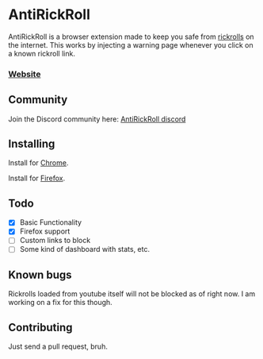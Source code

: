 # AntiRickRoll

AntiRickRoll is a browser extension made to keep you safe from [rickrolls](https://www.urbandictionary.com/define.php?term=Rick%20Roll) on the internet.
This works by injecting a warning page whenever you click on a known rickroll link.

### [Website](https://rickrolldb.me)

## Community

Join the Discord community here: [AntiRickRoll discord](https://discord.gg/y7jCZCX2Bz)

## Installing

Install for [Chrome](https://chrome.google.com/webstore/detail/antirickroll/mpnckpmpddjcgkpjkmmakcamjhceadne/).

Install for [Firefox](https://addons.mozilla.org/en-US/firefox/addon/antirickroll/).

## Todo

- [x] Basic Functionality
- [x] Firefox support
- [ ] Custom links to block
- [ ] Some kind of dashboard with stats, etc.

## Known bugs

Rickrolls loaded from youtube itself will not be blocked as of right now. I am working on a fix for this though.

## Contributing

Just send a pull request, bruh.
